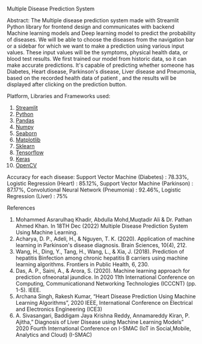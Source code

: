 Multiple Disease Prediction System

Abstract: The Multiple disease prediction system made with Streamlit Python library for frontend design and communicates with backend Machine learning models and Deep learning model to predict the probability of diseases. We will be able to choose the diseases from the navigation bar or a sidebar for which we want to make a prediction using various input values. These input values will be the symptoms, physical health data, or blood test results. We first trained our model from historic data, so it can make accurate predictions. It's capable of predicting whether someone has Diabetes, Heart disease, Parkinson's disease, Liver disease and Pneumonia, based on the recorded health data of patient , and the results will be displayed after clicking on the prediction button.


Platform, Libraries and Frameworks used:
1. [Streamlit](https://docs.streamlit.io/library/get-started)
2. [Python](https://www.python.org)
3. [Pandas](https://pandas.pydata.org/)
4. [Numpy](https://numpy.org/)
5. [Seaborn](https://seaborn.pydata.org/)
6. [Matplotlib](https://matplotlib.org/)
7. [Sklearn](https://scikit-learn.org/stable/index.html)
8. [Tensorflow](https://www.tensorflow.org/)
9. [Keras](https://keras.io/)
10. [OpenCV](https://opencv.org/)



Accuracy for each disease:
Support Vector Machine (Diabetes) : 78.33%,
Logistic Regression (Heart) : 85.12%,
Support Vector Machine (Parkinson) : 87.17%,
Convolutional Neural Network (Pneumonia) : 92.46%,
Logistic Regression (Liver) : 75%



References
1. Mohammed Asrarulhaq Khadir, Abdulla Mohd,Muqtadir Ali & Dr. Pathan Ahmed 
Khan. In 18TH Dec (2022) Multiple Disease Prediction System Using Machine 
Learning.
2. Acharya, D. P., Adeli, H., & Nguyen, T. K. (2020). Application of machine learning 
in Parkinson's disease diagnosis. Brain Sciences, 10(4), 212.
3. Wang, H., Ding, Y., Tang, H., Wang, L., & Xia, J. (2018). Prediction of hepatitis 
Binfection among chronic hepatitis B carriers using machine learning algorithms. 
Frontiers in Public Health, 6, 230.
4. Das, A. P., Saini, A., & Arora, S. (2020). Machine learning approach for prediction 
ofneonatal jaundice. In 2020 11th International Conference on Computing, 
Communicationand Networking Technologies (ICCCNT) (pp. 1-5). IEEE.
5. Archana Singh, Rakesh Kumar, “Heart Disease Prediction Using Machine Learning 
Algorithms”, 2020 IEEE, International Conference on Electrical and Electronics 
Engineering (ICE3)
6. A. Sivasangari, Baddigam Jaya Krishna Reddy, Annamareddy Kiran, P. Ajitha,” 
Diagnosis of Liver Disease using Machine Learning Models” 2020 Fourth 
International Conference on I-SMAC (IoT in Social,Mobile, Analytics and Cloud) (I-SMAC)
